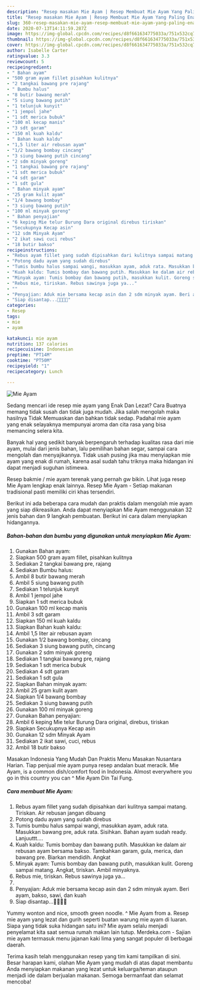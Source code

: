 ```yaml
---
description: "Resep masakan Mie Ayam | Resep Membuat Mie Ayam Yang Paling Enak"
title: "Resep masakan Mie Ayam | Resep Membuat Mie Ayam Yang Paling Enak"
slug: 360-resep-masakan-mie-ayam-resep-membuat-mie-ayam-yang-paling-enak
date: 2020-07-13T14:11:59.287Z
image: https://img-global.cpcdn.com/recipes/d8f661634775033a/751x532cq70/mie-ayam-foto-resep-utama.jpg
thumbnail: https://img-global.cpcdn.com/recipes/d8f661634775033a/751x532cq70/mie-ayam-foto-resep-utama.jpg
cover: https://img-global.cpcdn.com/recipes/d8f661634775033a/751x532cq70/mie-ayam-foto-resep-utama.jpg
author: Isabelle Carter
ratingvalue: 3.3
reviewcount: 5
recipeingredient:
- " Bahan ayam"
- "500 gram ayam fillet pisahkan kulitnya"
- "2 tangkai bawang pre rajang"
- " Bumbu halus"
- "8 butir bawang merah"
- "5 siung bawang putih"
- "1 telunjuk kunyit"
- "1 jempol jahe"
- "1 sdt merica bubuk"
- "100 ml kecap manis"
- "3 sdt garam"
- "150 ml kuah kaldu"
- " Bahan kuah kaldu"
- "1,5 liter air rebusan ayam"
- "1/2 bawang bombay cincang"
- "3 siung bawang putih cincang"
- "2 sdm minyak goreng"
- "1 tangkai bawang pre rajang"
- "1 sdt merica bubuk"
- "4 sdt garam"
- "1 sdt gula"
- " Bahan minyak ayam"
- "25 gram kulit ayam"
- "1/4 bawang bombay"
- "3 siung bawang putih"
- "100 ml minyak goreng"
- " Bahan penyajian"
- "6 keping Mie telur Burung Dara original direbus tiriskan"
- "Secukupnya Kecap asin"
- "12 sdm Minyak Ayam"
- "2 ikat sawi cuci rebus"
- "18 butir bakso"
recipeinstructions:
- "Rebus ayam fillet yang sudah dipisahkan dari kulitnya sampai matang. Tiriskan. Air rebusan jangan dibuang"
- "Potong dadu ayam yang sudah direbus"
- "Tumis bumbu halus sampai wangi, masukkan ayam, aduk rata. Masukkan bawang pre, aduk rata. Sisihkan. Bahan ayam sudah ready. Lanjuuttt...."
- "Kuah kaldu: Tumis bombay dan bawang putih. Masukkan ke dalam air rebusan ayam bersama bakso. Tambahkan garam, gula, merica, dan bawang pre. Biarkan mendidih. Angkat"
- "Minyak ayam: Tumis bombay dan bawang putih, masukkan kulit. Goreng sampai matang. Angkat, tiriskan. Ambil minyaknya."
- "Rebus mie, tiriskan. Rebus sawinya juga ya..."
- ""
- "Penyajian: Aduk mie bersama kecap asin dan 2 sdm minyak ayam. Beri ayam, bakso, sawi, dan kuah"
- "Siap disantap...🥰🥰🥰🥰"
categories:
- Resep
tags:
- mie
- ayam

katakunci: mie ayam 
nutrition: 137 calories
recipecuisine: Indonesian
preptime: "PT14M"
cooktime: "PT50M"
recipeyield: "1"
recipecategory: Lunch

---
```



![Mie Ayam](https://img-global.cpcdn.com/recipes/d8f661634775033a/751x532cq70/mie-ayam-foto-resep-utama.jpg)

Sedang mencari ide resep mie ayam yang Enak Dan Lezat? Cara Buatnya memang tidak susah dan tidak juga mudah. Jika salah mengolah maka hasilnya Tidak Memuaskan dan bahkan tidak sedap. Padahal mie ayam yang enak selayaknya mempunyai aroma dan cita rasa yang bisa memancing selera kita.

Banyak hal yang sedikit banyak berpengaruh terhadap kualitas rasa dari mie ayam, mulai dari jenis bahan, lalu pemilihan bahan segar, sampai cara mengolah dan menyajikannya. Tidak usah pusing jika mau menyiapkan mie ayam yang enak di rumah, karena asal sudah tahu triknya maka hidangan ini dapat menjadi suguhan istimewa.

Resep bakmie / mie ayam terenak yang pernah gw bikin. Lihat juga resep Mie Ayam lengkap enak lainnya. Resep Mie Ayam - Setiap makanan tradisional pasti memiliki ciri khas tersendiri.


Berikut ini ada beberapa cara mudah dan praktis dalam mengolah mie ayam yang siap dikreasikan. Anda dapat menyiapkan Mie Ayam menggunakan 32 jenis bahan dan 9 langkah pembuatan. Berikut ini cara dalam menyiapkan hidangannya.

<!--inarticleads1-->

##### Bahan-bahan dan bumbu yang digunakan untuk menyiapkan Mie Ayam:

1. Gunakan  Bahan ayam:
1. Siapkan 500 gram ayam fillet, pisahkan kulitnya
1. Sediakan 2 tangkai bawang pre, rajang
1. Sediakan  Bumbu halus:
1. Ambil 8 butir bawang merah
1. Ambil 5 siung bawang putih
1. Sediakan 1 telunjuk kunyit
1. Ambil 1 jempol jahe
1. Siapkan 1 sdt merica bubuk
1. Gunakan 100 ml kecap manis
1. Ambil 3 sdt garam
1. Siapkan 150 ml kuah kaldu
1. Siapkan  Bahan kuah kaldu:
1. Ambil 1,5 liter air rebusan ayam
1. Gunakan 1/2 bawang bombay, cincang
1. Sediakan 3 siung bawang putih, cincang
1. Gunakan 2 sdm minyak goreng
1. Sediakan 1 tangkai bawang pre, rajang
1. Sediakan 1 sdt merica bubuk
1. Sediakan 4 sdt garam
1. Sediakan 1 sdt gula
1. Siapkan  Bahan minyak ayam:
1. Ambil 25 gram kulit ayam
1. Siapkan 1/4 bawang bombay
1. Sediakan 3 siung bawang putih
1. Gunakan 100 ml minyak goreng
1. Gunakan  Bahan penyajian:
1. Ambil 6 keping Mie telur Burung Dara original, direbus, tiriskan
1. Siapkan Secukupnya Kecap asin
1. Gunakan 12 sdm Minyak Ayam
1. Sediakan 2 ikat sawi, cuci, rebus
1. Ambil 18 butir bakso


Masakan Indonesia Yang Mudah Dan Praktis Menu Masakan Nusantara Harian. Tiap penjual mie ayam punya resep andalan buat meracik. Mie Ayam, is a common dish/comfort food in Indonesia. Almost everywhere you go in this country you can ^ Mie Ayam Din Tai Fung. 

<!--inarticleads2-->

##### Cara membuat Mie Ayam:

1. Rebus ayam fillet yang sudah dipisahkan dari kulitnya sampai matang. Tiriskan. Air rebusan jangan dibuang
1. Potong dadu ayam yang sudah direbus
1. Tumis bumbu halus sampai wangi, masukkan ayam, aduk rata. Masukkan bawang pre, aduk rata. Sisihkan. Bahan ayam sudah ready. Lanjuuttt....
1. Kuah kaldu: Tumis bombay dan bawang putih. Masukkan ke dalam air rebusan ayam bersama bakso. Tambahkan garam, gula, merica, dan bawang pre. Biarkan mendidih. Angkat
1. Minyak ayam: Tumis bombay dan bawang putih, masukkan kulit. Goreng sampai matang. Angkat, tiriskan. Ambil minyaknya.
1. Rebus mie, tiriskan. Rebus sawinya juga ya...
1. 
1. Penyajian: Aduk mie bersama kecap asin dan 2 sdm minyak ayam. Beri ayam, bakso, sawi, dan kuah
1. Siap disantap...🥰🥰🥰🥰


Yummy wonton and nice, smooth green noodle. ^ Mie Ayam from a. Resep mie ayam yang lezat dan gurih seperti buatan warung mie ayam di luaran. Siapa yang tidak suka hidangan satu ini? Mie ayam selalu menjadi penyelamat kita saat semua rumah makan lain tutup. Merdeka.com - Sajian mie ayam termasuk menu jajanan kaki lima yang sangat populer di berbagai daerah. 

Terima kasih telah menggunakan resep yang tim kami tampilkan di sini. Besar harapan kami, olahan Mie Ayam yang mudah di atas dapat membantu Anda menyiapkan makanan yang lezat untuk keluarga/teman ataupun menjadi ide dalam berjualan makanan. Semoga bermanfaat dan selamat mencoba!
